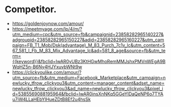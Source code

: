 # Competitor.
- https://goldenjoynow.com/amour/
- https://meetmyage.com/lp/4/m/?utm_medium=cpc&utm_source=fb&campaignid=23858282965140227&adgroupid=23858282965150227&adid=23858282965160227&utm_campaign=FB_T1_Mob/Dsk(advantage)_M_83_Purch_7c1v_lc&utm_content=567_581_I_Fb_M_83_Mix_Advantage_lc&ad=581_8_age&source=fb&utm_term={{keyword}}&fbclid=IwAR0yUBz3KtHGwMhoRemMMJshxPMVnWEgA9BWqHZ5n-B6Ny4HJYxuvbWNt9w
- https://clickyoulike.com/amour/?utm_source=fb&utm_medium=Facebook_Marketplace&utm_campaign=newlucky_tfrow_clickyou3&utm_content=manager_content&adset_name=newlucky_tfrow_clickyou3&ad_name=newlucky_tfrow_clickyou3&pixel_id=5385569088195964&fbclid=IwAR0insXnNKq5GGeYIDaQeNP6o7TYAu7iW4LLaHEbYIHueZDtB8Ef2u4hsSk
